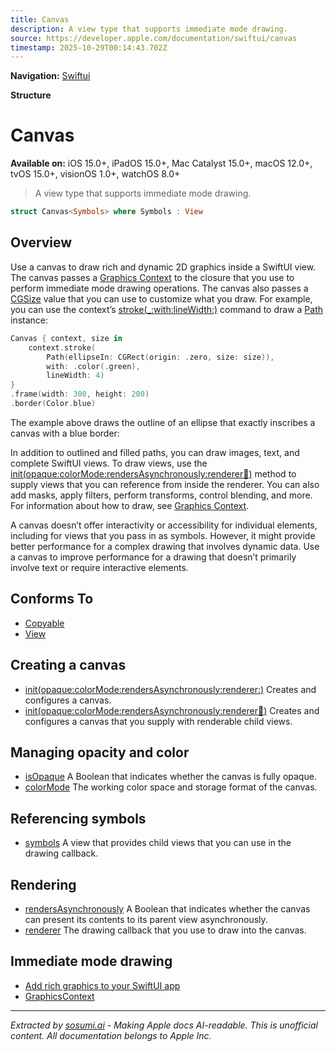 ```yaml
---
title: Canvas
description: A view type that supports immediate mode drawing.
source: https://developer.apple.com/documentation/swiftui/canvas
timestamp: 2025-10-29T00:14:43.702Z
---
```


**Navigation:** [Swiftui](/documentation/swiftui)

**Structure**

# Canvas

**Available on:** iOS 15.0+, iPadOS 15.0+, Mac Catalyst 15.0+, macOS 12.0+, tvOS 15.0+, visionOS 1.0+, watchOS 8.0+

> A view type that supports immediate mode drawing.

```swift
struct Canvas<Symbols> where Symbols : View
```

## Overview

Use a canvas to draw rich and dynamic 2D graphics inside a SwiftUI view. The canvas passes a [Graphics Context](/documentation/swiftui/graphicscontext) to the closure that you use to perform immediate mode drawing operations. The canvas also passes a [CGSize](/documentation/CoreFoundation/CGSize) value that you can use to customize what you draw. For example, you can use the context’s [stroke(_:with:lineWidth:)](/documentation/swiftui/graphicscontext/stroke(_:with:linewidth:)) command to draw a [Path](/documentation/swiftui/path) instance:

```swift
Canvas { context, size in
    context.stroke(
        Path(ellipseIn: CGRect(origin: .zero, size: size)),
        with: .color(.green),
        lineWidth: 4)
}
.frame(width: 300, height: 200)
.border(Color.blue)
```

The example above draws the outline of an ellipse that exactly inscribes a canvas with a blue border:



In addition to outlined and filled paths, you can draw images, text, and complete SwiftUI views. To draw views, use the [init(opaque:colorMode:rendersAsynchronously:renderer:symbols:)](/documentation/swiftui/canvas/init(opaque:colormode:rendersasynchronously:renderer:symbols:)) method to supply views that you can reference from inside the renderer. You can also add masks, apply filters, perform transforms, control blending, and more. For information about how to draw, see [Graphics Context](/documentation/swiftui/graphicscontext).

A canvas doesn’t offer interactivity or accessibility for individual elements, including for views that you pass in as symbols. However, it might provide better performance for a complex drawing that involves dynamic data. Use a canvas to improve performance for a drawing that doesn’t primarily involve text or require interactive elements.

## Conforms To

- [Copyable](/documentation/Swift/Copyable)
- [View](/documentation/swiftui/view)

## Creating a canvas

- [init(opaque:colorMode:rendersAsynchronously:renderer:)](/documentation/swiftui/canvas/init(opaque:colormode:rendersasynchronously:renderer:)) Creates and configures a canvas.
- [init(opaque:colorMode:rendersAsynchronously:renderer:symbols:)](/documentation/swiftui/canvas/init(opaque:colormode:rendersasynchronously:renderer:symbols:)) Creates and configures a canvas that you supply with renderable child views.

## Managing opacity and color

- [isOpaque](/documentation/swiftui/canvas/isopaque) A Boolean that indicates whether the canvas is fully opaque.
- [colorMode](/documentation/swiftui/canvas/colormode) The working color space and storage format of the canvas.

## Referencing symbols

- [symbols](/documentation/swiftui/canvas/symbols) A view that provides child views that you can use in the drawing callback.

## Rendering

- [rendersAsynchronously](/documentation/swiftui/canvas/rendersasynchronously) A Boolean that indicates whether the canvas can present its contents to its parent view asynchronously.
- [renderer](/documentation/swiftui/canvas/renderer) The drawing callback that you use to draw into the canvas.

## Immediate mode drawing

- [Add rich graphics to your SwiftUI app](/documentation/swiftui/add-rich-graphics-to-your-swiftui-app)
- [GraphicsContext](/documentation/swiftui/graphicscontext)

---

*Extracted by [sosumi.ai](https://sosumi.ai) - Making Apple docs AI-readable.*
*This is unofficial content. All documentation belongs to Apple Inc.*
